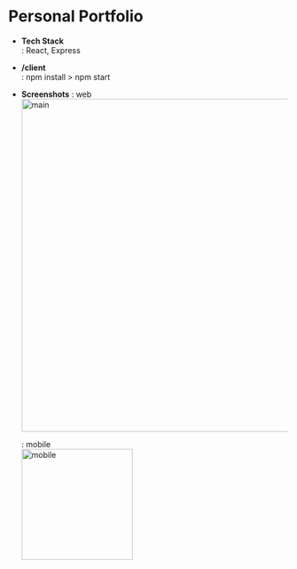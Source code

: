 # Personal Portfolio

- **Tech Stack**  
  : React, Express

* **/client**  
  : npm install > npm start

* **Screenshots**
  : web  
  <img width="600" alt="main" src="https://user-images.githubusercontent.com/60384482/87149650-9d46fe00-c2eb-11ea-8ac9-110ab5b9b103.png">

  : mobile  
  <img width="200" alt="mobile" src="https://user-images.githubusercontent.com/60384482/87149707-b354be80-c2eb-11ea-802f-81e71943198f.PNG">
